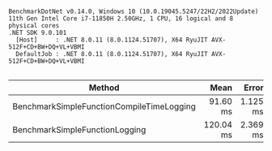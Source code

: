 ```

BenchmarkDotNet v0.14.0, Windows 10 (10.0.19045.5247/22H2/2022Update)
11th Gen Intel Core i7-11850H 2.50GHz, 1 CPU, 16 logical and 8 physical cores
.NET SDK 9.0.101
  [Host]     : .NET 8.0.11 (8.0.1124.51707), X64 RyuJIT AVX-512F+CD+BW+DQ+VL+VBMI
  DefaultJob : .NET 8.0.11 (8.0.1124.51707), X64 RyuJIT AVX-512F+CD+BW+DQ+VL+VBMI


```
| Method                                    | Mean      | Error    | StdDev   | Gen0      | Allocated |
|------------------------------------------ |----------:|---------:|---------:|----------:|----------:|
| BenchmarkSimpleFunctionCompileTimeLogging |  91.60 ms | 1.125 ms | 0.878 ms | 5833.3333 |  70.19 MB |
| BenchmarkSimpleFunctionLogging            | 120.04 ms | 2.369 ms | 3.618 ms | 7000.0000 |  85.45 MB |
